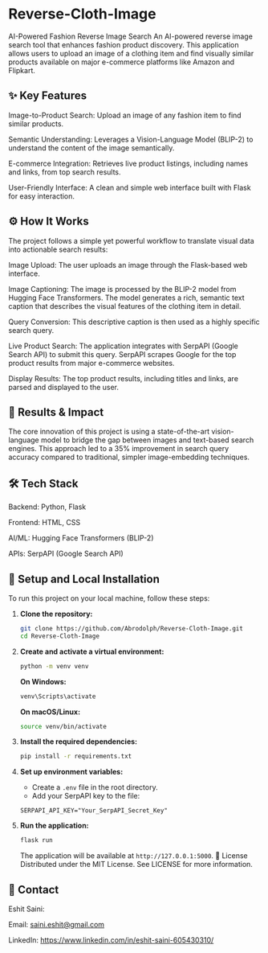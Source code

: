 # Reverse-Cloth-Image
AI-Powered Fashion Reverse Image Search
An AI-powered reverse image search tool that enhances fashion product discovery. This application allows users to upload an image of a clothing item and find visually similar products available on major e-commerce platforms like Amazon and Flipkart.

## ✨ Key Features
Image-to-Product Search: Upload an image of any fashion item to find similar products.

Semantic Understanding: Leverages a Vision-Language Model (BLIP-2) to understand the content of the image semantically.

E-commerce Integration: Retrieves live product listings, including names and links, from top search results.

User-Friendly Interface: A clean and simple web interface built with Flask for easy interaction.

## ⚙️ How It Works
The project follows a simple yet powerful workflow to translate visual data into actionable search results:

Image Upload: The user uploads an image through the Flask-based web interface.

Image Captioning: The image is processed by the BLIP-2 model from Hugging Face Transformers. The model generates a rich, semantic text caption that describes the visual features of the clothing item in detail.

Query Conversion: This descriptive caption is then used as a highly specific search query.

Live Product Search: The application integrates with SerpAPI (Google Search API) to submit this query. SerpAPI scrapes Google for the top product results from major e-commerce websites.

Display Results: The top product results, including titles and links, are parsed and displayed to the user.

## 🚀 Results & Impact
The core innovation of this project is using a state-of-the-art vision-language model to bridge the gap between images and text-based search engines. This approach led to a 35% improvement in search query accuracy compared to traditional, simpler image-embedding techniques.

## 🛠️ Tech Stack

Backend: Python, Flask 

Frontend: HTML, CSS 

AI/ML: Hugging Face Transformers (BLIP-2) 

APIs: SerpAPI (Google Search API) 


## 🔧 Setup and Local Installation
To run this project on your local machine, follow these steps:

1.  **Clone the repository:**
    ```sh
    git clone https://github.com/Abrodolph/Reverse-Cloth-Image.git
    cd Reverse-Cloth-Image
    ```
2.  **Create and activate a virtual environment:**
    ```sh
    python -m venv venv
    ```
    **On Windows:**
    ```sh
    venv\Scripts\activate
    ```
    **On macOS/Linux:**
    ```sh
    source venv/bin/activate
    ```

3.  **Install the required dependencies:**
    ```sh
    pip install -r requirements.txt
    ```

4.  **Set up environment variables:**
    * Create a `.env` file in the root directory.
    * Add your SerpAPI key to the file:
    ```
    SERPAPI_API_KEY="Your_SerpAPI_Secret_Key"
    ```

5.  **Run the application:**
    ```sh
    flask run
    ```
    The application will be available at `http://127.0.0.1:5000`.
📄 License
Distributed under the MIT License. See LICENSE for more information.

## 👤 Contact
Eshit Saini:

Email: saini.eshit@gmail.com 

LinkedIn: https://www.linkedin.com/in/eshit-saini-605430310/

